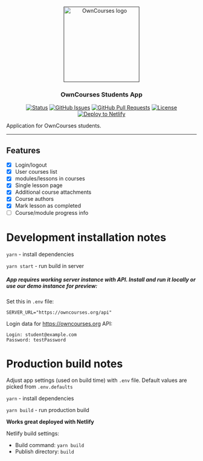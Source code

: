 <p align="center">
  <a href="" rel="noopener">
 <img width=200px height=200px src="https://i.ibb.co/YQ52bDY/logo.png" alt="OwnCourses logo"></a>
</p>

<h3 align="center">OwnCourses Students App</h3>

<div align="center">

  [![Status](https://img.shields.io/badge/status-active-success.svg)]() 
  [![GitHub Issues](https://img.shields.io/github/issues/owncourses/students-app.svg)](https://github.com/owncourses/students-app/issues)
  [![GitHub Pull Requests](https://img.shields.io/github/issues-pr/owncourses/students-app.svg)](https://github.com/owncourses/students-app/pulls)
  [![License](https://img.shields.io/badge/license-MIT-blue.svg)](/LICENSE)
  [![Deploy to Netlify](https://www.netlify.com/img/deploy/button.svg)](https://app.netlify.com/start/deploy?repository=https://github.com/owncourses/students-app)

</div>

Application for OwnCourses students.

---

## Features

- [x] Login/logout
- [x] User courses list
- [x] modules/lessons in courses
- [x] Single lesson page
- [x] Additional course attachments
- [x] Course authors
- [x] Mark lesson as completed
- [ ] Course/module progress info

# Development installation notes

`yarn` - install dependencies

`yarn start` - run build in server

##### App requires working server instance with API. Install and run it locally or use our demo instance for preview: 

Set this in `.env` file:

`SERVER_URL="https://owncourses.org/api"`

Login data for https://owncourses.org API:
```
Login: student@example.com
Password: testPassword
```

# Production build notes

Adjust app settings (used on build time) with `.env` file. Default values are picked from `.env.defaults`

`yarn` - install dependencies

`yarn build` - run production build


**Works great deployed with Netlify**

Netlify build settings: 

* Build command: `yarn build`
* Publish directory: `build`

